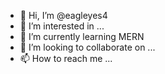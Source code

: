 - 👋 Hi, I’m @eagleyes4
- 👀 I’m interested in ...
- 🌱 I’m currently learning MERN
- 💞️ I’m looking to collaborate on ...
- 📫 How to reach me ...

<!---
eagleyes4/eagleyes4 is a ✨ special ✨ repository because its `README.md` (this file) appears on your GitHub profile.
You can click the Preview link to take a look at your changes.
--->
